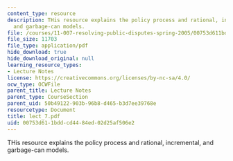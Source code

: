 ```yaml
---
content_type: resource
description: THis resource explains the policy process and rational, incremental,
  and garbage-can models.
file: /courses/11-007-resolving-public-disputes-spring-2005/00753d611bddcd4484ed02d25af506e2_lect_7.pdf
file_size: 11703
file_type: application/pdf
hide_download: true
hide_download_original: null
learning_resource_types:
- Lecture Notes
license: https://creativecommons.org/licenses/by-nc-sa/4.0/
ocw_type: OCWFile
parent_title: Lecture Notes
parent_type: CourseSection
parent_uid: 50b49122-903b-96b8-d465-b3d7ee39768e
resourcetype: Document
title: lect_7.pdf
uid: 00753d61-1bdd-cd44-84ed-02d25af506e2
---
```

THis resource explains the policy process and rational, incremental, and garbage-can models.